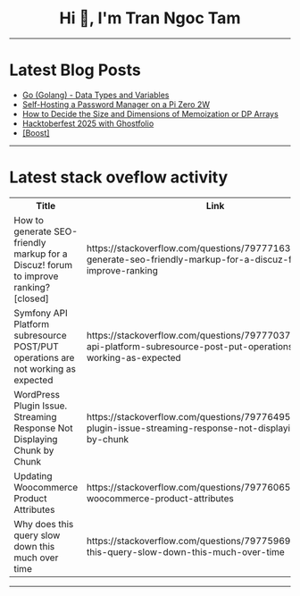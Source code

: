 <h1 align="center">Hi 👋, I'm Tran Ngoc Tam</h1>

---

# Latest Blog Posts 
<!-- BLOG-POST-LIST:START -->
- [Go &lpar;Golang&rpar; - Data Types and Variables](https://dev.to/andidev30/go-golang-data-types-and-variables-29gk)
- [Self-Hosting a Password Manager on a Pi Zero 2W](https://dev.to/priyanshuverma/self-hosting-a-password-manager-on-a-pi-zero-2w-1c79)
- [How to Decide the Size and Dimensions of Memoization or DP Arrays](https://dev.to/devcorner/how-to-decide-the-size-and-dimensions-of-memoization-or-dp-arrays-3en5)
- [Hacktoberfest 2025 with Ghostfolio](https://dev.to/dtslvr/hacktoberfest-2025-with-ghostfolio-2hah)
- [[Boost]](https://dev.to/lntr/-13f5)
<!-- BLOG-POST-LIST:END -->

---

# Latest stack oveflow activity
<table>
  <tr><th>Title</th><th>Link</th></tr>
  <!-- STACKOVERFLOW:START --><tr><td>How to generate SEO-friendly markup for a Discuz! forum to improve ranking? [closed]</td><td>https://stackoverflow.com/questions/79777163/how-to-generate-seo-friendly-markup-for-a-discuz-forum-to-improve-ranking</td></tr><tr><td>Symfony API Platform subresource POST/PUT operations are not working as expected</td><td>https://stackoverflow.com/questions/79777037/symfony-api-platform-subresource-post-put-operations-are-not-working-as-expected</td></tr><tr><td>WordPress Plugin Issue. Streaming Response Not Displaying Chunk by Chunk</td><td>https://stackoverflow.com/questions/79776495/wordpress-plugin-issue-streaming-response-not-displaying-chunk-by-chunk</td></tr><tr><td>Updating Woocommerce Product Attributes</td><td>https://stackoverflow.com/questions/79776065/updating-woocommerce-product-attributes</td></tr><tr><td>Why does this query slow down this much over time</td><td>https://stackoverflow.com/questions/79775969/why-does-this-query-slow-down-this-much-over-time</td></tr><!-- STACKOVERFLOW:END -->
</table>

---


